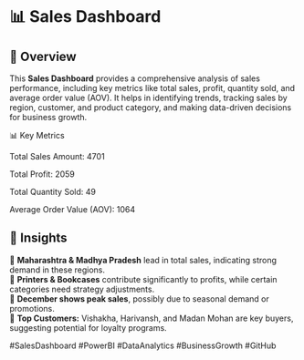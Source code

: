 
# 📊 Sales Dashboard  

## 📌 Overview  
This **Sales Dashboard** provides a comprehensive analysis of sales performance, including key metrics like total sales, profit, quantity sold, and average order value (AOV). It helps in identifying trends, tracking sales by region, customer, and product category, and making data-driven decisions for business growth.  

📊 Key Metrics

Total Sales Amount: 4701

Total Profit: 2059

Total Quantity Sold: 49

Average Order Value (AOV): 1064

## 📍 Insights  
📌 **Maharashtra & Madhya Pradesh** lead in total sales, indicating strong demand in these regions.  
📌 **Printers & Bookcases** contribute significantly to profits, while certain categories need strategy adjustments.  
📌 **December shows peak sales**, possibly due to seasonal demand or promotions.  
📌 **Top Customers:** Vishakha, Harivansh, and Madan Mohan are key buyers, suggesting potential for loyalty programs.  

#SalesDashboard #PowerBI #DataAnalytics #BusinessGrowth #GitHub  
